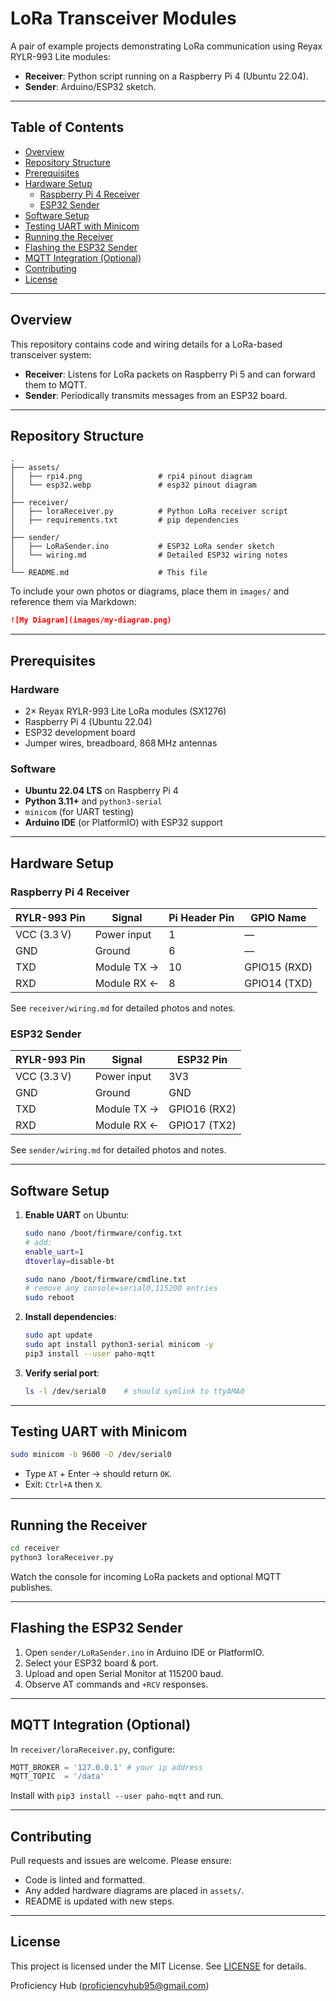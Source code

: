 # LoRa Transceiver Modules



A pair of example projects demonstrating LoRa communication using Reyax RYLR-993 Lite modules:

- **Receiver**: Python script running on a Raspberry Pi 4 (Ubuntu 22.04).
- **Sender**: Arduino/ESP32 sketch.

---

## Table of Contents

- [Overview](#overview)
- [Repository Structure](#repository-structure)
- [Prerequisites](#prerequisites)
- [Hardware Setup](#hardware-setup)
  - [Raspberry Pi 4 Receiver](#raspberry-pi-4-receiver)
  - [ESP32 Sender](#esp32-sender)
- [Software Setup](#software-setup)
- [Testing UART with Minicom](#testing-uart-with-minicom)
- [Running the Receiver](#running-the-receiver)
- [Flashing the ESP32 Sender](#flashing-the-esp32-sender)
- [MQTT Integration (Optional)](#mqtt-integration-optional)
- [Contributing](#contributing)
- [License](#license)

---

## Overview

This repository contains code and wiring details for a LoRa-based transceiver system:

- **Receiver**: Listens for LoRa packets on Raspberry Pi 5 and can forward them to MQTT.
- **Sender**: Periodically transmits messages from an ESP32 board.

---

## Repository Structure

```plain
.
├── assets/
│   ├── rpi4.png                 # rpi4 pinout diagram
│   └── esp32.webp               # esp32 pinout diagram
│
├── receiver/
│   ├── loraReceiver.py          # Python LoRa receiver script
│   ├── requirements.txt         # pip dependencies
│
├── sender/
│   ├── LoRaSender.ino           # ESP32 LoRa sender sketch
│   └── wiring.md                # Detailed ESP32 wiring notes
│
└── README.md                    # This file
```

To include your own photos or diagrams, place them in `images/` and reference them via Markdown:

```markdown
![My Diagram](images/my-diagram.png)
```

---

## Prerequisites

### Hardware

- 2× Reyax RYLR-993 Lite LoRa modules (SX1276)
- Raspberry Pi 4 (Ubuntu 22.04)
- ESP32 development board
- Jumper wires, breadboard, 868 MHz antennas

### Software

- **Ubuntu 22.04 LTS** on Raspberry Pi 4
- **Python 3.11+** and `python3-serial`
- `minicom` (for UART testing)
- **Arduino IDE** (or PlatformIO) with ESP32 support

---

## Hardware Setup

### Raspberry Pi 4 Receiver



| RYLR-993 Pin | Signal      | Pi Header Pin | GPIO Name    |
| ------------ | ----------- | ------------- | ------------ |
| VCC (3.3 V)  | Power input | 1             | —            |
| GND          | Ground      | 6             | —            |
| TXD          | Module TX → | 10            | GPIO15 (RXD) |
| RXD          | Module RX ← | 8             | GPIO14 (TXD) |

See `receiver/wiring.md` for detailed photos and notes.

### ESP32 Sender



| RYLR-993 Pin | Signal      | ESP32 Pin    |
| ------------ | ----------- | ------------ |
| VCC (3.3 V)  | Power input | 3V3          |
| GND          | Ground      | GND          |
| TXD          | Module TX → | GPIO16 (RX2) |
| RXD          | Module RX ← | GPIO17 (TX2) |

See `sender/wiring.md` for detailed photos and notes.

---

## Software Setup

1. **Enable UART** on Ubuntu:

   ```bash
   sudo nano /boot/firmware/config.txt
   # add:
   enable_uart=1
   dtoverlay=disable-bt

   sudo nano /boot/firmware/cmdline.txt
   # remove any console=serial0,115200 entries
   sudo reboot
   ```

2. **Install dependencies**:

   ```bash
   sudo apt update
   sudo apt install python3-serial minicom -y
   pip3 install --user paho-mqtt
   ```

3. **Verify serial port**:

   ```bash
   ls -l /dev/serial0    # should symlink to ttyAMA0
   ```

---

## Testing UART with Minicom

```bash
sudo minicom -b 9600 -D /dev/serial0
```

- Type `AT` + Enter → should return `OK`.
- Exit: `Ctrl+A` then `X`.

---

## Running the Receiver

```bash
cd receiver
python3 loraReceiver.py
```

Watch the console for incoming LoRa packets and optional MQTT publishes.

---

## Flashing the ESP32 Sender

1. Open `sender/LoRaSender.ino` in Arduino IDE or PlatformIO.
2. Select your ESP32 board & port.
3. Upload and open Serial Monitor at 115200 baud.
4. Observe AT commands and `+RCV` responses.

---

## MQTT Integration (Optional)

In `receiver/loraReceiver.py`, configure:

```python
MQTT_BROKER = '127.0.0.1' # your ip address
MQTT_TOPIC  = '/data'
```

Install with `pip3 install --user paho-mqtt` and run.

---

## Contributing

Pull requests and issues are welcome. Please ensure:

- Code is linted and formatted.
- Any added hardware diagrams are placed in `assets/`.
- README is updated with new steps.

---

## License

This project is licensed under the MIT License. See [LICENSE](LICENSE) for details.

Proficiency Hub ([proficiencyhub95@gmail.com](mailto\:proficiencyhub95@gmail.com))

